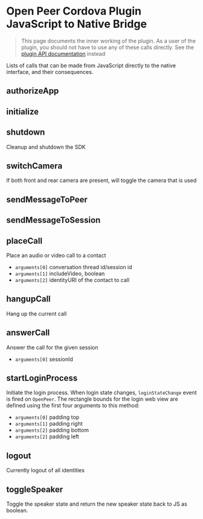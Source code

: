 # Open Peer Cordova Plugin JavaScript to Native Bridge

> This page documents the inner working of the plugin. As a user of the plugin, you should not have to use any of these calls directly.
> See the [plugin API documentation](https://github.com/openpeer/op-cordova/blob/master/doc/API.md) instead

Lists of calls that can be made from JavaScript directly to the native interface, and their consequences.

## authorizeApp


## initialize


## shutdown
Cleanup and shutdown the SDK

## switchCamera
If both front and rear camera are present, will toggle the camera that is used

## sendMessageToPeer

## sendMessageToSession

## placeCall
Place an audio or video call to a contact

 * `arguments[0]` conversation thread id/session id
 * `arguments[1]` includeVideo, boolean
 * `arguments[2]` identityURI of the contact to call

## hangupCall
Hang up the current call

## answerCall
Answer the call for the given session

 * `arguments[0]` sessionId

## startLoginProcess
Initiate the login process. When login state changes, `loginStateChange` event is fired on `OpenPeer`. The rectangle bounds for the login web view are defined using the first four arguments to this method:

 * `arguments[0]` padding top
 * `arguments[1]` padding right
 * `arguments[2]` padding bottom
 * `arguments[2]` padding left

## logout
Currently logout of all identities

## toggleSpeaker
Toggle the speaker state and return the new speaker state back to JS as boolean.

